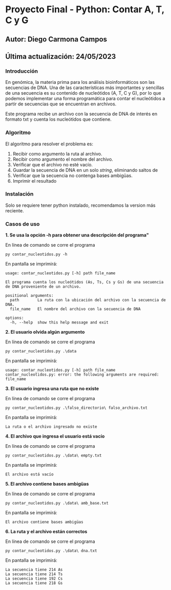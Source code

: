 # Proyecto Final - Python: Contar A, T, C y G

## Autor: Diego Carmona Campos
## Última actualización: 24/05/2023

### **Introducción**

En genómica, la materia prima para los análisis bioinformáticos son las secuencias de DNA. Una de las características más importantes y sencillas de una secuencia es su contenido de nucleótidos (A, T, C y G), por lo que podemos implementar una forma programática para contar el nucleótidos a partir de secuencias que se encuentran en archivos.

Este programa recibe un archivo con la secuencia de DNA de interés en formato txt y cuenta los nucleótidos que contiene.

### **Algoritmo**
El algoritmo para resolver el problema es:

1. Recibir como argumento la ruta al archivo.
2. Recibir  como argumento el nombre del archivo.
3. Verificar que el archivo no esté vacío.
4. Guardar la secuencia de DNA en un solo *string*, eliminando saltos de
5. Verificar que la secuencia no contenga bases ambigüas.
6. Imprimir el resultado


### Instalación

Solo se requiere tener python instalado, recomendamos la version más reciente.

### Casos de uso

**1. Se usa la opción -h para obtener una descripción del programa"**

En línea de comando se corre el programa
```
py contar_nucleotidos.py -h

```

En pantalla se imprimirá:
```
usage: contar_nucleotidos.py [-h] path file_name

El programa cuenta los nucleótidos (As, Ts, Cs y Gs) de una secuencia de DNA proveniente de un archivo.

positional arguments:
  path        La ruta con la ubicación del archivo con la secuencia de DNA.
  file_name   El nombre del archivo con la secuencia de DNA

options:
  -h, --help  show this help message and exit
```

**2. El usuario olvida algún argumento**

En línea de comando se corre el programa
```
py contar_nucleotidos.py .\data 

```

En pantalla se imprimirá:
```
usage: contar_nucleotidos.py [-h] path file_name
contar_nucleotidos.py: error: the following arguments are required: file_name
```

**3. El usuario ingresa una ruta que no existe**

En línea de comando se corre el programa
```
py contar_nucleotidos.py .\falso_directorio\ falso_archivo.txt

```

En pantalla se imprimirá:
```
La ruta o el archivo ingresado no existe
```

**4. El archivo que ingresa el usuario está vacío**

En línea de comando se corre el programa
```
py contar_nucleotidos.py .\data\ empty.txt

```

En pantalla se imprimirá:
```
El archivo está vacío
```

**5. El archivo contiene bases ambigüas**

En línea de comando se corre el programa
```
py contar_nucleotidos.py .\data\ amb_base.txt

```

En pantalla se imprimirá:
```
El archivo contiene bases ambigüas
```

**6. La ruta y el archivo están correctos**

En línea de comando se corre el programa
```
py contar_nucleotidos.py .\data\ dna.txt

```

En pantalla se imprimirá:
```
La secuencia tiene 214 As
La secuencia tiene 214 Ts
La secuencia tiene 192 Cs
La secuencia tiene 218 Gs
```
